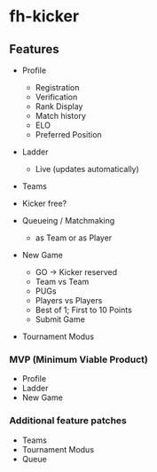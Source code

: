 # fh-kicker

## Features

* Profile
    * Registration
    * Verification
    * Rank Display
    * Match history
    * ELO
    * Preferred Position
* Ladder
    * Live (updates automatically)
* Teams
* Kicker free?
* Queueing / Matchmaking
    * as Team or as Player
* New Game
    * GO -> Kicker reserved
    * Team vs Team
    * PUGs 
    * Players vs Players
    * Best of 1; First to 10 Points
    * Submit Game

* Tournament Modus

### MVP (Minimum Viable Product)
* Profile
* Ladder
* New Game

### Additional feature patches
* Teams
* Tournament Modus
* Queue